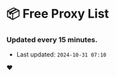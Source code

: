 # :package: Free Proxy List
### Updated every 15 minutes.

- Last updated: `2024-10-31 07:10`

:heart:
